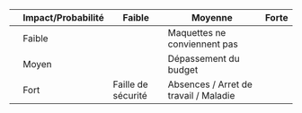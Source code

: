 |   | Impact/Probabilité | Faible             | Moyenne                               | Forte |
|---|--------------------|--------------------|---------------------------------------|-------|
|   | Faible             |                    | Maquettes ne conviennent pas          |       |
|   | Moyen              |                    | Dépassement du budget                 |       |
|   | Fort               | Faille de sécurité | Absences / Arret de travail / Maladie |       |